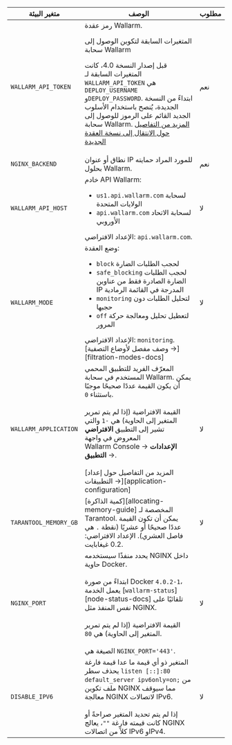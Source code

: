 | متغير البيئة | الوصف | مطلوب |
| --- | ---- | ---- |
| `WALLARM_API_TOKEN` | رمز عقدة Wallarm.<br><div class="admonition info"> <p class="admonition-title">المتغيرات السابقة لتكوين الوصول إلى سحابة Wallarm</p> <p>قبل إصدار النسخة 4.0، كانت المتغيرات السابقة لـ `WALLARM_API_TOKEN` هي `DEPLOY_USERNAME` و`DEPLOY_PASSWORD`. ابتداءً من النسخة الجديدة، يُنصح باستخدام الأسلوب الجديد القائم على الرموز للوصول إلى سحابة Wallarm. [المزيد من التفاصيل حول الانتقال إلى نسخة العقدة الجديدة](/updating-migrating/docker-container/)</p></div> | نعم |
| `NGINX_BACKEND` | نطاق أو عنوان IP للمورد المراد حمايته بحلول Wallarm. | نعم |
| `WALLARM_API_HOST` | خادم API Wallarm:<ul><li>`us1.api.wallarm.com` لسحابة الولايات المتحدة</li><li>`api.wallarm.com` لسحابة الاتحاد الأوروبي</li></ul>الإعداد الافتراضي: `api.wallarm.com`. | لا |
| `WALLARM_MODE` | وضع العقدة:<ul><li>`block` لحجب الطلبات الضارة</li><li>`safe_blocking` لحجب الطلبات الضارة الصادرة فقط من عناوين IP المدرجة في القائمة الرمادية</li><li>`monitoring` لتحليل الطلبات دون حجبها</li><li>`off` لتعطيل تحليل ومعالجة حركة المرور</li></ul>الإعداد الافتراضي: `monitoring`.<br>[وصف مفصل لأوضاع التصفية →][filtration-modes-docs] | لا |
| `WALLARM_APPLICATION` | المعرّف الفريد للتطبيق المحمي المستخدم في سحابة Wallarm. يمكن أن يكون القيمة عددًا صحيحًا موجبًا باستثناء `0`.<br><br>القيمة الافتراضية (إذا لم يتم تمرير المتغير إلى الحاوية) هي `-1` والتي تشير إلى التطبيق **الافتراضي** المعروض في واجهة Wallarm Console → **الإعدادات** → **التطبيق**.<br><br>[المزيد من التفاصيل حول إعداد التطبيقات →][application-configuration] | لا |
| `TARANTOOL_MEMORY_GB` | [كمية الذاكرة][allocating-memory-guide] المخصصة لـ Tarantool. يمكن أن تكون القيمة عددًا صحيحًا أو عشريًا (نقطة <code>.</code> هي فاصل العشري). الإعداد الافتراضي: 0.2 غيغابايت. | لا |
| `NGINX_PORT` | يحدد منفذًا سيستخدمه NGINX داخل حاوية Docker.<br><br>ابتداءً من صورة Docker `4.0.2-1`، يعمل الخدمة [`wallarm-status`][node-status-docs] تلقائيًا على نفس المنفذ مثل NGINX.<br><br>القيمة الافتراضية (إذا لم يتم تمرير المتغير إلى الحاوية) هي `80`.<br><br>الصيغة هي `NGINX_PORT='443'`. | لا |
| `DISABLE_IPV6`| المتغير ذو أي قيمة ما عدا قيمة فارغة يحذف سطر `listen [::]:80 default_server ipv6only=on;` من ملف تكوين NGINX مما سيوقف معالجة NGINX لاتصالات IPv6.<br><br>إذا لم يتم تحديد المتغير صراحةً أو كانت قيمته فارغة `""`، يعالج NGINX كلاً من اتصالات IPv6 وIPv4. | لا |